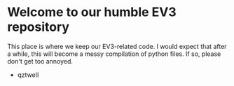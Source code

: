 # Welcome to our humble EV3 repository

This place is where we keep our EV3-related code. I would expect that after a while, this will become a messy compilation of python files. If so, please don't get too annoyed. 

- qztweII
